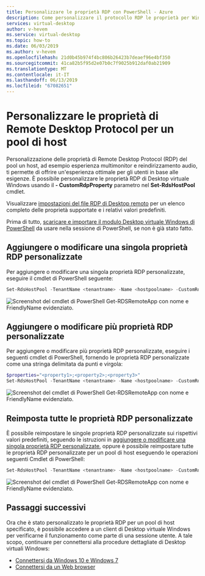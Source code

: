 ```yaml
---
title: Personalizzare le proprietà RDP con PowerShell - Azure
description: Come personalizzare il protocollo RDP le proprietà per Windows Desktop virtuali con i cmdlet di PowerShell.
services: virtual-desktop
author: v-hevem
ms.service: virtual-desktop
ms.topic: how-to
ms.date: 06/03/2019
ms.author: v-hevem
ms.openlocfilehash: 21d0b45b974f4bc806b26423b7deaef96e4bf350
ms.sourcegitcommit: 41ca82b5f95d2e07b0c7f9025b912daf0ab21909
ms.translationtype: MT
ms.contentlocale: it-IT
ms.lasthandoff: 06/13/2019
ms.locfileid: "67082651"
---
```

# <a name="customize-remote-desktop-protocol-properties-for-a-host-pool"></a>Personalizzare le proprietà di Remote Desktop Protocol per un pool di host

Personalizzazione delle proprietà di Remote Desktop Protocol (RDP) del pool un host, ad esempio esperienza multimonitor e reindirizzamento audio, ti permette di offrire un'esperienza ottimale per gli utenti in base alle esigenze. È possibile personalizzare le proprietà RDP di Desktop virtuale Windows usando il **- CustomRdpProperty** parametro nel **Set-RdsHostPool** cmdlet.

Visualizzare [impostazioni del file RDP di Desktop remoto](https://docs.microsoft.com/windows-server/remote/remote-desktop-services/clients/rdp-files) per un elenco completo delle proprietà supportate e i relativi valori predefiniti.

Prima di tutto, [scaricare e importare il modulo Desktop virtuale Windows di PowerShell](https://docs.microsoft.com/powershell/windows-virtual-desktop/overview) da usare nella sessione di PowerShell, se non è già stato fatto.

## <a name="add-or-edit-a-single-custom-rdp-property"></a>Aggiungere o modificare una singola proprietà RDP personalizzate

Per aggiungere o modificare una singola proprietà RDP personalizzate, eseguire il cmdlet di PowerShell seguente:

```powershell
Set-RdsHostPool -TenantName <tenantname> -Name <hostpoolname> -CustomRdpProperty "<property>"
```
![Screenshot del cmdlet di PowerShell Get-RDSRemoteApp con nome e FriendlyName evidenziato.](media/singlecustomrdpproperty.png)

## <a name="add-or-edit-multiple-custom-rdp-properties"></a>Aggiungere o modificare più proprietà RDP personalizzate

Per aggiungere o modificare più proprietà RDP personalizzate, eseguire i seguenti cmdlet di PowerShell, fornendo le proprietà RDP personalizzate come una stringa delimitata da punti e virgola:

```powershell
$properties="<property1>;<property2>;<property3>"
Set-RdsHostPool -TenantName <tenantname> -Name <hostpoolname> -CustomRdpProperty $properties
```
![Screenshot del cmdlet di PowerShell Get-RDSRemoteApp con nome e FriendlyName evidenziato.](media/multiplecustomrdpproperty.png)

## <a name="reset-all-custom-rdp-properties"></a>Reimposta tutte le proprietà RDP personalizzate

È possibile reimpostare le singole proprietà RDP personalizzate sui rispettivi valori predefiniti, seguendo le istruzioni in [aggiungere o modificare una singola proprietà RDP personalizzate](#add-or-edit-a-single-custom-rdp-property), oppure è possibile reimpostare tutte le proprietà RDP personalizzate per un pool di host eseguendo le operazioni seguenti Cmdlet di PowerShell:

```powershell
Set-RdsHostPool -TenantName <tenantname> -Name <hostpoolname> -CustomRdpProperty ""
```
![Screenshot del cmdlet di PowerShell Get-RDSRemoteApp con nome e FriendlyName evidenziato.](media/resetcustomrdpproperty.png)

## <a name="next-steps"></a>Passaggi successivi

Ora che è stato personalizzato le proprietà RDP per un pool di host specificato, è possibile accedere a un client di Desktop virtuale Windows per verificarne il funzionamento come parte di una sessione utente. A tale scopo, continuare per connettersi alla procedure dettagliate di Desktop virtuali Windows:

- [Connettersi da Windows 10 e Windows 7](connect-windows-7-and-10.md)
- [Connettersi da un Web browser](connect-web.md)
